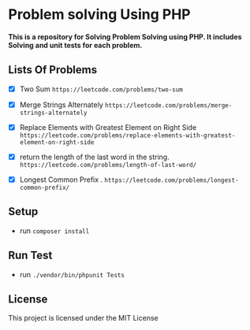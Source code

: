 # Problem solving  Using PHP
#### This is a repository for Solving Problem Solving using PHP. It includes Solving  and unit tests for each problem.

## Lists Of Problems 
 - [X] Two Sum   `https://leetcode.com/problems/two-sum`
 - [X] Merge Strings Alternately  `https://leetcode.com/problems/merge-strings-alternately`
 - [X] Replace Elements with Greatest Element on Right Side `https://leetcode.com/problems/replace-elements-with-greatest-element-on-right-side`
 - [x] return the length of the last word in the string. `https://leetcode.com/problems/length-of-last-word/`
 - [x] Longest Common Prefix . `https://leetcode.com/problems/longest-common-prefix/`




## Setup
- run `composer install`
## Run Test
- run `./vendor/bin/phpunit Tests`

## License
This project is licensed under the MIT License